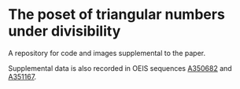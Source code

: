 # The poset of triangular numbers under divisibility

A repository for code and images supplemental to the paper.

Supplemental data is also recorded in OEIS sequences [A350682](https://oeis.org/A350682) and [A351167](https://oeis.org/A351167).
